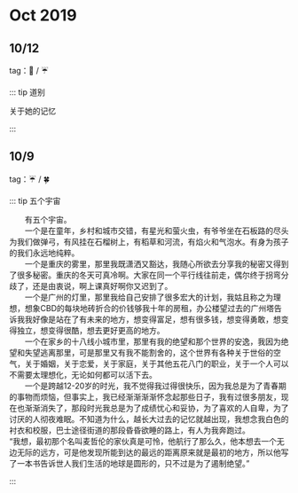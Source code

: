 # Oct 2019


## 10/12

tag：:fallen_leaf: / :umbrella:

::: tip 道别

关于她的记忆




::: 



## 10/9

tag：:umbrella: / :four_leaf_clover:

::: tip 五个宇宙

&emsp;&emsp;有五个宇宙。  
&emsp;&emsp;一个是在童年，乡村和城市交错，有星光和萤火虫，有爷爷坐在石板路的尽头为我们做弹弓，有风挂在石榴树上，有稻草和河流，有焰火和气泡水。有身为孩子的我们永远地纯粹。  
&emsp;&emsp;一个是重庆的雾里，那里我既潇洒又豁达，我随心所欲去分享我的秘密又得到了很多秘密。重庆的冬天可真冷啊。大家在同一个平行线往前走，偶尔终于拐弯分歧了，还是由衷说，啊上课真好啊你又迟到了。  
&emsp;&emsp;一个是广州的灯里，那里我给自己安排了很多宏大的计划，我姑且称之为理想，想象CBD的每块地砖折合的价钱够我十年的房租，办公楼望过去的广州塔告诉我我好像是站在了有未来的地方，想变得富足，想有很多钱，想变得勇敢，想变得独立，想变得很酷，想去更好更高的地方。  
&emsp;&emsp;一个在家乡的十八线小城市里，那里有我的绝望和那个世界的安逸，我因为绝望和失望逃离那里，可是那里又有我不能割舍的，这个世界有各种关于世俗的空气，关于婚姻，关于恋爱，关于家庭，关于其他五花八门的职业，关于一个人可以不需要太理想化，无论如何都可以活下去。  
&emsp;&emsp;一个是跨越12-20岁的时光，我不觉得我过得很快乐，因为我总是为了青春期的事物而烦恼，但事实上，我已经渐渐渐渐怀念起那些日子，我有过很多朋友，现在也渐渐消失了，那段时光我总是为了成绩忧心和妥协，为了喜欢的人自卑，为了讨厌的人彻夜难眠。不知道为什么，越长大过去的记忆就越出现，我想念我白色的衬衣和校服，巴士途径街道的那段昏昏欲睡的路上，有人为我奔跑过。  
“我想，最初那个名叫麦哲伦的家伙真是可怜，他航行了那么久，他本想去一个无边无际的远方，可是他发现所能到达的最远的距离原来就是最初的地方，所以他写了一本书告诉世人我们生活的地球是圆形的，只不过是为了遏制绝望。”  

:::
